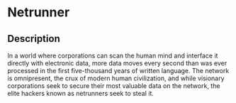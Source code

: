 

# Netrunner

## Description

In a world where corporations can scan the human mind and interface it directly with electronic data, more data moves every second than was ever processed in the first five-thousand years of written language. The network is omnipresent, the crux of modern human civilization, and while visionary corporations seek to secure their most valuable data on the network, the elite hackers known as netrunners seek to steal it. 